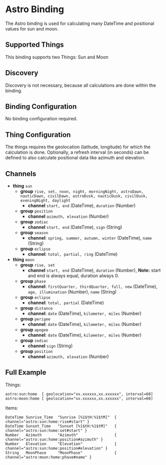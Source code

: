 # Astro Binding

The Astro binding is used for calculating many DateTime and positional values for sun and moon.

## Supported Things

This binding supports two Things: Sun and Moon

## Discovery

Discovery is not necessary, because all calculations are done within the binding.

## Binding Configuration

No binding configuration required.

## Thing Configuration

The things requires the geolocation (latitude, longitude) for which the calculation is done. Optionally, a refresh interval (in seconds) can be defined to also calculate positional data like azimuth and elevation.

## Channels

* **thing** `sun`
    * **group** `rise, set, noon, night, morningNight, astroDawn, nauticDawn, civilDawn, astroDusk, nauticDusk, civilDusk, eveningNight, daylight`
        * **channel** `start, end` (DateTime), `duration` (Number)
    * **group** `position`
        * **channel** `azimuth, elevation` (Number)
    * **group** `zodiac`
        * **channel** `start, end` (DateTime), `sign` (String)
    * **group** `season`
        * **channel**: `spring, summer, autumn, winter` (DateTime), `name` (String)
    * **group** `eclipse`
        * **channel**: `total, partial, ring` (DateTime)
* **thing** `moon`
    * **group** `rise, set`
        * **channel** `start, end` (DateTime), `duration` (Number), **Note:** start and end is always equal, duration always 0.
    * **group** `phase`
        * **channel**: `firstQuarter, thirdQuarter, full, new` (DateTime), `age, illumination` (Number), `name` (String)
    * **group** `eclipse`
        * **channel**: `total, partial` (DateTime)
    * **group** `distance`
        * **channel**: `date` (DateTime), `kilometer, miles` (Number)
    * **group** `perigee`
        * **channel**: `date` (DateTime), `kilometer, miles` (Number)
    * **group** `apogee`
        * **channel**: `date` (DateTime), `kilometer, miles` (Number)
    * **group** `zodiac`
        * **channel** `sign` (String)
    * **group** `position`
        * **channel** `azimuth, elevation` (Number)

## Full Example

Things:
```
astro:sun:home  [ geolocation="xx.xxxxxx,xx.xxxxxx", interval=60]
astro:moon:home [ geolocation="xx.xxxxxx,xx.xxxxxx", interval=60]
```
Items:
```
DateTime Sunrise_Time  "Sunrise [%1$tH:%1$tM]"  { channel="astro:sun:home:rise#start" }
DateTime Sunset_Time   "Sunset [%1$tH:%1$tM]"   { channel="astro:sun:home:set#start" }
Number   Azimuth       "Azimuth"                { channel="astro:sun:home:position#azimuth" }
Number   Elevation     "Elevation"              { channel="astro:sun:home:position#elevation" }
String   MoonPhase     "MoonPhase"              { channel="astro:moon:home:phase#name" }
```
